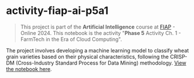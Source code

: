 # activity-fiap-ai-p5a1

> This project is part of the **Artificial Intelligence** course at [FIAP](https://github.com/fiap) - Online 2024. This notebook is the activity "**Phase 5** Activity Ch. 1 - FarmTech in the Era of Cloud Computing".

The project involves developing a machine learning model to classify wheat grain varieties based on their physical characteristics, following the CRISP-DM (Cross-Industry Standard Process for Data Mining) methodology. [View the notebook here](./notebook.ipynb).
